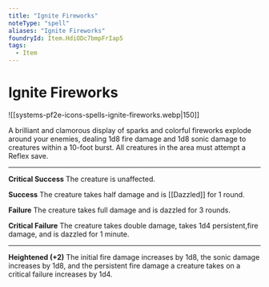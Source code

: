 ```yaml
---
title: "Ignite Fireworks"
noteType: "spell"
aliases: "Ignite Fireworks"
foundryId: Item.HdiODc7bmpFrIap5
tags:
  - Item
---
```


# Ignite Fireworks
![[systems-pf2e-icons-spells-ignite-fireworks.webp|150]]

A brilliant and clamorous display of sparks and colorful fireworks explode around your enemies, dealing 1d8 fire damage and 1d8 sonic damage to creatures within a 10-foot burst. All creatures in the area must attempt a Reflex save.

* * *

**Critical Success** The creature is unaffected.

**Success** The creature takes half damage and is [[Dazzled]] for 1 round.

**Failure** The creature takes full damage and is dazzled for 3 rounds.

**Critical Failure** The creature takes double damage, takes 1d4 persistent,fire damage, and is dazzled for 1 minute.

* * *

**Heightened (+2)** The initial fire damage increases by 1d8, the sonic damage increases by 1d8, and the persistent fire damage a creature takes on a critical failure increases by 1d4.
